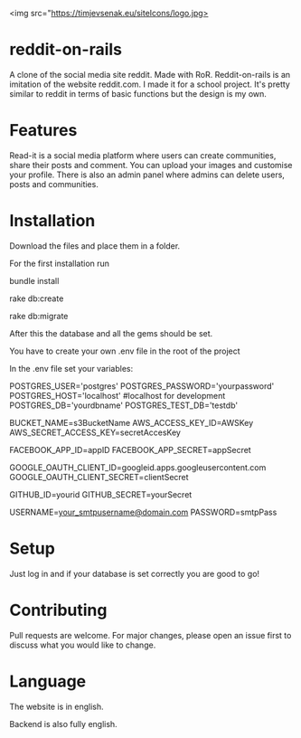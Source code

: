 <img src="https://timjevsenak.eu/siteIcons/logo.jpg>

# reddit-on-rails
A clone of the social media site reddit. Made with RoR. Reddit-on-rails is an imitation of the website reddit.com. I made it for a school project. It's pretty similar to reddit in terms of basic functions but the design is my own.

# Features
Read-it is a social media platform where users can create communities, share their posts and comment. You can upload your images and customise your profile. 
There is also an admin panel where admins can delete users, posts and communities.

# Installation
Download the files and place them in a folder.

For the first installation run

bundle install

rake db:create

rake db:migrate

After this the database and all the gems should be set.

You have to create your own .env file in the root of the project

In the .env file set your variables:

POSTGRES_USER='postgres'
POSTGRES_PASSWORD='yourpassword'
POSTGRES_HOST='localhost' #localhost for development
POSTGRES_DB='yourdbname'
POSTGRES_TEST_DB='testdb'

BUCKET_NAME=s3BucketName
AWS_ACCESS_KEY_ID=AWSKey
AWS_SECRET_ACCESS_KEY=secretAccesKey

FACEBOOK_APP_ID=appID
FACEBOOK_APP_SECRET=appSecret

GOOGLE_OAUTH_CLIENT_ID=googleid.apps.googleusercontent.com
GOOGLE_OAUTH_CLIENT_SECRET=clientSecret

GITHUB_ID=yourid
GITHUB_SECRET=yourSecret

USERNAME=your_smtpusername@domain.com
PASSWORD=smtpPass

# Setup
Just log in and if your database is set correctly you are good to go!

# Contributing
Pull requests are welcome. For major changes, please open an issue first to discuss what you would like to change.

# Language
The website is in english.

Backend is also fully english.
